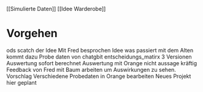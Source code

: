 [[Simulierte Daten]] [[Idee Warderobe]]
# Vorgehen
ods scatch der Idee
Mit Fred besprochen
Idee was passiert mit dem Alten kommt dazu
Probe daten von chatgbit
entscheidungs_matirx 3 Versionen
Auswertung sofort berechnet
Auswertung mit Orange nicht aussage kräftig
Feedback von Fred mit Baum arbeiten um Auswirkungen zu sehen.
Vorschlag Verschiedene Probedaten in Orange bearbeiten 
Neues Projekt hier geplant

